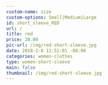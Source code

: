 ```yaml
---
custom-name: size
custom-options: Small|Medium|Large
id: short_sleeve_RED
url: /
title: red
price: 20.00
pic-url: /img/red-short-sleeve.jpg
date: 2018-2-8 11:51:01 -08:00
categories: women-clothes
type: women-short-sleeve
main: false
thumbnail: /img/red-short-sleeve.jpg
---
```

